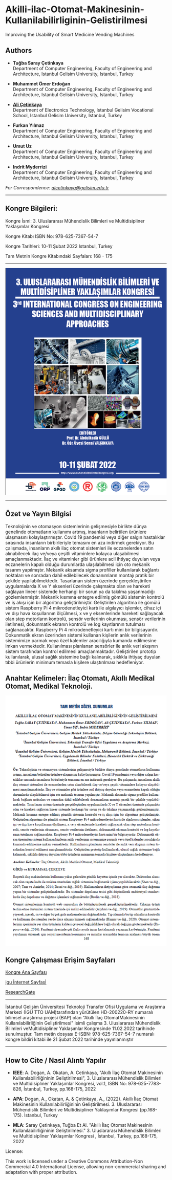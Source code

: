 # Akilli-ilac-Otomat-Makinesinin-Kullanilabilirliginin-Gelistirilmesi

Improving the Usability of Smart Medicine Vending Machines

## Authors
- **Tuğba Saray Çetinkaya**  
  Department of Computer Engineering, Faculty of Engineering and Architecture, Istanbul Gelisim University, Istanbul, Turkey

- **Muhammet Ömer Erdoğan**  
  Department of Computer Engineering, Faculty of Engineering and Architecture, Istanbul Gelisim University, Istanbul, Turkey

- [**Ali Çetinkaya**](https://scholar.google.com.tr/citations?user=XSEW-NcAAAAJ)  
  Department of Electronics Technology, Istanbul Gelisim Vocational School, Istanbul Gelisim University, Istanbul, Turkey

- **Furkan Yılmaz**  
  Department of Computer Engineering, Faculty of Engineering and Architecture, Istanbul Gelisim University, Istanbul, Turkey

- **Umut Uz**  
  Department of Computer Engineering, Faculty of Engineering and Architecture, Istanbul Gelisim University, Istanbul, Turkey

- **Indrit Myderrizi**  
  Department of Computer Engineering, Faculty of Engineering and Architecture, Istanbul Gelisim University, Istanbul, Turkey

*For Correspondence: alcetinkaya@gelisim.edu.tr*

---

## Kongre Bilgileri: 

Kongre İsmi: 3. Uluslararası Mühendislik Bilimleri ve Multidisipliner Yaklaşımlar Kongresi

Kongre Kitabı ISBN No: 978-625-7367-54-7

Kongre Tarihleri: 10-11 Şubat 2022 Istanbul, Turkey

Tam Metnin Kongre Kitabındaki Sayfaları: 168 - 175

---

![AlternatifMetin](https://github.com/acetinkaya/Akilli-ilac-Otomat-Makinesinin-Kullanilabilirliginin-Gelistirilmesi/blob/main/Otomat-kongre.png)

---

## Özet ve Yayın Bilgisi

Teknolojinin ve otomasyon sistemlerinin gelişmesiyle birlikte dünya genelinde otomatların kullanımı artmış, insanların belirtilen ürünlere ulaşmasını kolaylaştırmıştır. Covid 19 pandemisi veya diğer salgın hastalıklar sırasında insanların birbirleriyle temasını en aza indirmek gerekiyor. Bu çalışmada, insanların akıllı ilaç otomat sistemleri ile eczanelerden satın alınabilecek ilaç ve/veya çeşitli vitaminlere kolayca ulaşabilmesi amaçlanmaktadır. İlaç ve vitaminler gibi ürünlere acil ihtiyaç duyulan veya eczanelerin kapalı olduğu durumlarda ulaşılabilmesi için oto mekanik tasarım yapılmıştır. Mekanik aksamda sigma profiller kullanılarak bağlantı noktaları ve sonradan dahil edilebilecek donanımların montajı pratik bir şekilde yapılabilmektedir. Tasarlanan sistem üzerinde gerçekleştirilen uygulamalarda X ve Y eksenleri üzerinde çalışmakta olan ve hareketi sağlayan lineer sistemde herhangi bir sorun ya da takılma yaşanmadığı gözlemlenmiştir. Mekanik kısmına entegre edilmiş gömülü sistemin kontrolü ve iş akışı için bir algoritma geliştirilmiştir. Geliştirilen algoritma ile gömülü sistem Raspberry Pi 4 mikrodenetleyici kartı ile algılayıcı işlemler, cihaz içi ve dışı hava koşullarının ölçülmesi, x ve y eksenlerinde hareketi sağlayacak olan step motorların kontrolü, sensör verilerinin okunması, sensör verilerinin iletilmesi, dokunmatik ekranın kontrolü ve log kayıtlarının tutulması sağlanacaktır. Raspberry Pi 4 mikrodenetleyici kartı mini bir bilgisayardır. Dokunmatik ekran üzerinden sistemi kullanan kişilerin anlık verilerinin sistemimize parmak veya özel kalemler aracılığıyla kumanda edilmesine imkan vermektedir. Kullanılması planlanan sensörler ile anlık veri akışının sistem tarafından kontrol edilmesi amaçlanmaktadır. Geliştirilen prototip kullanılarak, ulusal sağlık sistemine bağlı kalınarak, sıklıkla ihtiyaç duyulan tıbbi ürünlerin minimum temasla kişilere ulaştırılması hedefleniyor.

## Anahtar Kelimeler: İlaç Otomatı, Akıllı Medikal Otomat, Medikal Teknoloji.

![AlternatifMetin](https://github.com/acetinkaya/Akilli-ilac-Otomat-Makinesinin-Kullanilabilirliginin-Gelistirilmesi/blob/main/Otomat-kongre-yayin.png.png)

##  Kongre Çalışması Erişim Sayfaları

[Kongre Ana Sayfası](https://www.muhendislikbilimlerikongresi.org/bildiriayrinti/akilli-ilac-otomat-makinesinin-kullanilabilirligininin-gelistirilmesi_329)

[igu İnternet Sayfasİ](https://avesis.gelisim.edu.tr/alcetinkaya/projeler)

[ResearchGate](https://www.researchgate.net/publication/358802330_Akilli_Ilac_Otomat_Makinesinin_Kullanilabilirliginin_Gelistirilmesi)

---

İstanbul Gelişim Üniversitesi Teknoloji Transfer Ofisi Uygulama ve Araştırma Merkezi (İGÜ TTO UAM)tarafından yürütülen HD-200220-RY numaralı bilimsel araştırma projesi (BAP) olan “Akıllı İlaç OtomatMakinesinin Kullanılabilirliğinin Geliştirilmesi" isimli çalışma 3. Uluslararası Mühendislik Bilimleri veMultidisipliner Yaklaşımlar Kongresinde 11.02.2022 tarihinde sunulmuştur. Tam metin dosyası E-ISBN: 978-625-7367-54-7 numaralı kongre bildiri kitabi ile 21 Şubat 2022 tarihinde yayınlanmıştır 

---

## How to Cite / Nasıl Alıntı Yapılır

- **IEEE**: A. Dogan, A. Okatan, A. Cetinkaya, "Akıllı İlaç Otomat Makinesinin Kullanılabilirliğininin Geliştirilmesi",  3. Uluslararası Mühendislik Bilimleri ve Multidisipliner Yaklaşımlar Kongresi, vol.1, ISBN No: 978-625-7783-826, İstanbul, Turkey, pp.168-175, 2022 

- **APA**: Dogan, A., Okatan, A. & Çetinkaya, A., (2022).  Akıllı İlaç Otomat Makinesinin Kullanılabilirliğininin Geliştirilmesi. 3. Uluslararası Mühendislik Bilimleri ve Multidisipliner Yaklaşımlar Kongresi (pp.168-175). İstanbul, Turkey                

- **MLA**: Saray Çetinkaya, Tuğba Et Al.  "Akıllı İlaç Otomat Makinesinin Kullanılabilirliğininin Geliştirilmesi."  3. Uluslararası Mühendislik Bilimleri ve Multidisipliner Yaklaşımlar Kongresi , İstanbul, Turkey, pp.168-175, 2022

License:

This work is licensed under a Creative Commons Attribution-Non Commercial 4.0 International License, allowing non-commercial sharing and adaptation with proper attribution.
